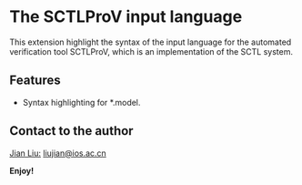 # The SCTLProV input language

This extension highlight the syntax of the input language for the automated verification tool SCTLProV, which is an implementation of the SCTL system.

## Features

* Syntax highlighting for *.model.


## Contact to the author

[Jian Liu:](mailto:://liujian@ios.ac.cn) liujian@ios.ac.cn


**Enjoy!**